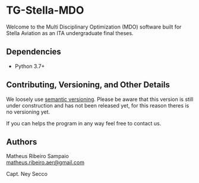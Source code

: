 # TG-Stella-MDO
Welcome to the Multi Disciplinary Optimization (MDO) software built for Stella Aviation as an ITA undergraduate final theses.

## Dependencies
 - Python 3.7+
 
## Contributing, Versioning, and Other Details
We loosely use [semantic versioning](https://semver.org/). 
Please be aware that this version is still under construction and has not been released yet, 
for this reason theres is no versioning yet.

If you can helps the program in any way feel free to contact us.

## Authors

Matheus Ribeiro Sampaio  <br>
matheus.ribeiro.aer@gmail.com

Capt. Ney Secco
